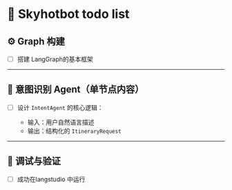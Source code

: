 
# 🚀 Skyhotbot todo list

## ⚙️ Graph 构建

* [ ] 搭建 LangGraph的基本框架
---

## 🧠 意图识别 Agent（单节点内容）

* [ ] 设计 `IntentAgent` 的核心逻辑：

  * 输入：用户自然语言描述
  * 输出：结构化的 `ItineraryRequest`


---

## 🧪 调试与验证

* [ ]  成功在langstudio 中运行 
